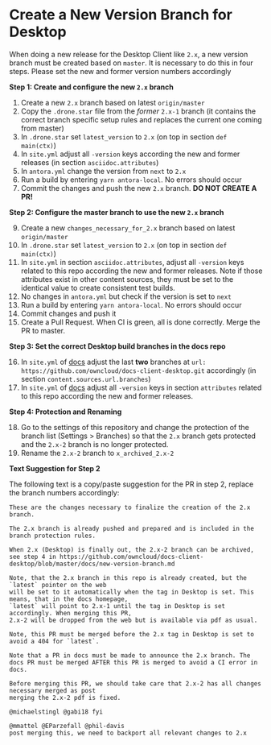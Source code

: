 # Create a New Version Branch for Desktop

When doing a new release for the Desktop Client like `2.x`, a new version branch must be created based on `master`. It is necessary to do this in four steps. Please set the new and former version numbers accordingly

**Step 1: Create and configure the new `2.x` branch**

1.  Create a new `2.x` branch based on latest `origin/master`
2.  Copy the `.drone.star` file from the _former_ `2.x-1` branch
    (it contains the correct branch specific setup rules and replaces the current one coming from master)
3.  In `.drone.star` set `latest_version` to `2.x` (on top in section `def main(ctx)`)
4.  In `site.yml` adjust all `-version` keys according the new and former releases
    (in section `asciidoc.attributes`)
5.  In `antora.yml` change the version from `next` to `2.x`
6.  Run a build by entering `yarn antora-local`. No errors should occur
7.  Commit the changes and push the new `2.x` branch. **DO NOT CREATE A PR!**

**Step 2: Configure the master branch to use the new `2.x` branch**

9.  Create a new `changes_necessary_for_2.x` branch based on latest `origin/master`
10.  In `.drone.star` set `latest_version` to `2.x` (on top in section `def main(ctx)`)
11. In `site.yml` in section `asciidoc.attributes`, adjust all `-version` keys related to this repo according the new and former releases. Note if those attributes exist in other content sources, they must be set to the identical value to create consistent test builds.
12. No changes in `antora.yml` but check if the version is set to `next`
13. Run a build by entering `yarn antora-local`. No errors should occur
14. Commit changes and push it
15. Create a Pull Request. When CI is green, all is done correctly. Merge the PR to master.

**Step 3: Set the correct Desktop build branches in the docs repo**

16. In `site.yml` of [docs](https://github.com/owncloud/docs/blob/master/site.yml) adjust the last **two** branches at `url: https://github.com/owncloud/docs-client-desktop.git` accordingly
    (in section `content.sources.url.branches`)
17. In `site.yml` of [docs](https://github.com/owncloud/docs/blob/master/site.yml) adjust all `-version` keys in section `attributes` related to this repo according the new and former releases.

**Step 4: Protection and Renaming**

18. Go to the settings of this repository and change the protection of the branch list (Settings > Branches) so that
    the `2.x` branch gets protected and the `2.x-2` branch is no longer protected.
19. Rename the `2.x-2` branch to `x_archived_2.x-2`

**Text Suggestion for Step 2**

The following text is a copy/paste suggestion for the PR in step 2, replace the branch numbers accordingly:
```
These are the changes necessary to finalize the creation of the 2.x branch.

The 2.x branch is already pushed and prepared and is included in the branch protection rules.

When 2.x (Desktop) is finally out, the 2.x-2 branch can be archived,
see step 4 in https://github.com/owncloud/docs-client-desktop/blob/master/docs/new-version-branch.md

Note, that the 2.x branch in this repo is already created, but the `latest` pointer on the web
will be set to it automatically when the tag in Desktop is set. This means, that in the docs homepage,
`latest` will point to 2.x-1 until the tag in Desktop is set accordingly. When merging this PR,
2.x-2 will be dropped from the web but is available via pdf as usual.

Note, this PR must be merged before the 2.x tag in Desktop is set to avoid a 404 for `latest`.

Note that a PR in docs must be made to announce the 2.x branch. The docs PR must be merged AFTER this PR is merged to avoid a CI error in docs.

Before merging this PR, we should take care that 2.x-2 has all changes necessary merged as post
merging the 2.x-2 pdf is fixed.

@michaelstingl @gabi18 fyi

@mmattel @EParzefall @phil-davis
post merging this, we need to backport all relevant changes to 2.x
```
